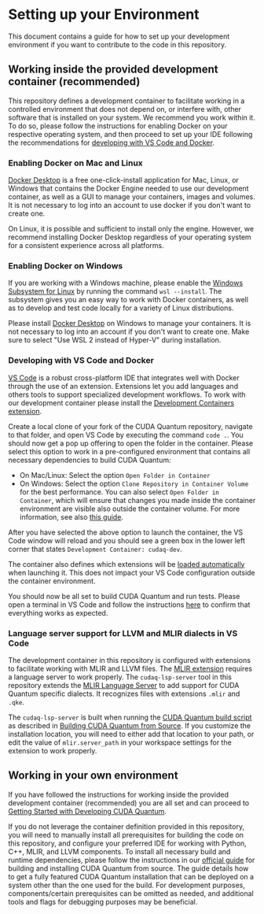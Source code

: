 # Setting up your Environment

This document contains a guide for how to set up your development environment if
you want to contribute to the code in this repository.

## Working inside the provided development container (recommended)

This repository defines a development container to facilitate working in a
controlled environment that does not depend on, or interfere with, other
software that is installed on your system. We recommend you work within it. To
do so, please follow the instructions for enabling Docker on your respective
operating system, and then proceed to set up your IDE following the
recommendations for [developing with VS Code and
Docker](#developing-with-vs-code-and-docker).

### Enabling Docker on Mac and Linux

[Docker Desktop][docker_desktop_install] is a free one-click-install application
for Mac, Linux, or Windows that contains the Docker Engine needed to use our
development container, as well as a GUI to manage your containers, images and
volumes. It is not necessary to log into an account to use docker if you don't
want to create one.

On Linux, it is possible and sufficient to install only the engine. However, we
recommend installing Docker Desktop regardless of your operating system for a
consistent experience across all platforms.

### Enabling Docker on Windows

If you are working with a Windows machine, please enable the [Windows Subsystem
for Linux][wsl] by running the command `wsl --install`. The subsystem gives you
an easy way to work with Docker containers, as well as to develop and test code
locally for a variety of Linux distributions.

Please install [Docker Desktop][docker_desktop_install] on Windows to manage
your containers. It is not necessary to log into an account if you don't want to
create one. Make sure to select "Use WSL 2 instead of Hyper-V" during
installation.

[wsl]: https://learn.microsoft.com/en-us/windows/wsl/install
[docker_desktop_install]: https://docs.docker.com/get-docker

### Developing with VS Code and Docker

[VS Code][vs_code] is a robust cross-platform IDE that integrates well with
Docker through the use of an extension. Extensions let you add languages and
others tools to support specialized development workflows. To work with our
development container please install the [Development Containers
extension][dev_container_extension].

Create a local clone of your fork of the CUDA Quantum repository, navigate to
that folder, and open VS Code by executing the command `code .`. You should now
get a pop up offering to open the folder in the container. Please select this
option to work in a pre-configured environment that contains all necessary
dependencies to build CUDA Quantum:

- On Mac/Linux: Select the option `Open Folder in Container`
- On Windows: Select the option `Clone Repository in Container Volume` for the
  best performance. You can also select `Open Folder in Container`, which will
  ensure that changes you made inside the container environment are visible also
  outside the container volume. For more information, see also [this
  guide][clone_in_container].

After you have selected the above option to launch the container, the VS Code
window will reload and you should see a green box in the lower left corner that
states `Development Container: cudaq-dev`.

The container also defines which extensions will be [loaded
automatically](.devcontainer/devcontainer.json) when launching it. This does not
impact your VS Code configuration outside the container environment.

You should now be all set to build CUDA Quantum and run tests. Please open a
terminal in VS Code and follow the instructions [here](./Building.md) to confirm
that everything works as expected.

[vs_code]: https://code.visualstudio.com/download
[dev_container_extension]:
    https://marketplace.visualstudio.com/items?itemName=ms-vscode-remote.remote-containers

[clone_in_container]:
    https://code.visualstudio.com/docs/devcontainers/containers#_quick-start-open-a-git-repository-or-github-pr-in-an-isolated-container-volume

### Language server support for LLVM and MLIR dialects in VS Code

The development container in this repository is configured with extensions to
facilitate working with MLIR and LLVM files. The [MLIR
extension][mlir_extension] requires a language server to work properly. The
`cudaq-lsp-server` tool in this repository extends the [MLIR Language
Server](https://mlir.llvm.org/docs/Tools/MLIRLSP/) to add support for CUDA
Quantum specific dialects. It recognizes files with extensions `.mlir` and
`.qke`.

The `cudaq-lsp-server` is built when running the [CUDA Quantum build
script](./scripts/build_cudaq.sh) as described in [Building CUDA Quantum from
Source](./Building.md). If you customize the installation location, you will
need to either add that location to your path, or edit the value of
`mlir.server_path` in your workspace settings for the extension to work
properly.

[mlir_extension]:
    https://marketplace.visualstudio.com/items?itemName=llvm-vs-code-extensions.vscode-mlir

## Working in your own environment

If you have followed the instructions for working inside the provided
development container (recommended) you are all set and can proceed to [Getting
Started with Developing CUDA Quantum](./Building.md).

If you do not leverage the container definition provided in this repository, you
will need to manually install all prerequisites for building the code on this
repository, and configure your preferred IDE for working with Python, C++, MLIR,
and LLVM components. To install all necessary build and runtime dependencies,
please follow the instructions in our [official guide][data_center_install] for
building and installing CUDA Quantum from source. The guide details how to get
a fully featured CUDA Quantum installation that can be deployed on a system other
than the one used for the build. For development purposes, components/certain
prerequisites can be omitted as needed, and additional tools and flags for
debugging purposes may be beneficial.

[data_center_install]:
    https://nvidia.github.io/cuda-quantum/latest/data_center_install.html
